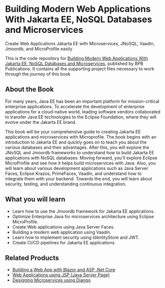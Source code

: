 # Building Modern Web Applications With Jakarta EE, NoSQL Databases and Microservices

Create Web Applications Jakarta EE with Microservices, JNoSQL, Vaadin, Jmoordb, and MicroProfile easily

This is the code repository for [Building Modern Web Applications With Jakarta EE, NoSQL Databases and Microservices](https://bpbonline.com/products/building-modern-web-applications-with-jakartaee-nosql-databases-and-microservices?_pos=1&_sid=3be372f3f&_ss=r), published by BPB Publications. It contains all the supporting project files necessary to work through the journey of this book

## About the Book
For many years, Java EE has been an important platform for mission-critical enterprise applications. To accelerate the development of enterprise applications for a cloud-native world, leading software vendors collaborated to transfer Java EE technologies to the Eclipse Foundation, where they will evolve under the Jakarta EE brand. 

This book will be your comprehensive guide to creating Jakarta EE applications and microservices with Microprofile. The book begins with an introduction to Jakarta EE and quickly goes on to teach you about the various databases and their advantages. After this, you will explore the JNoSQL and Jmoordb frameworks to understand how to build Jakarta EE applications with NoSQL databases. Moving forward, you'll explore Eclipse MicroProfile and see how it helps build microservices with Java. Also, you will learn about various development applications such as Java Server Faces, Eclipse Krazos,  PrimeFaces, Vaadin, and understand how to integrate them with your backend. Towards the end, you will learn about security, testing, and understanding continuous integration.

## What you will learn
* Learn how to use the Jmoordb framework for Jakarta EE applications.
* Optimize Enterprise Java for microservices architecture using Eclipse MicroProfile. 
* Create Web applications using Java Server Faces.
* Building a modern web application using Vaadin.
* Learn how to implement security using IdentityStore and JWT.
* Create CI/CD pipelines for Jakarta EE applications.

## Related Products

* [Building a Web App with Blazor and ASP .Net Core](https://bpbonline.com/products/web-app-with-blazor-and-asp-net-core-book-ebook?_pos=8&_sid=181118ef0&_ss=r)
* [Web Applications using JSP (Java Server Page)](https://bpbonline.com/products/web-applications-using-jsp-book-ebook?_pos=1&_sid=181118ef0&_ss=r)
* [Designing Microservices using Django
](https://bpbonline.com/products/microservices-with-django-development-book-ebook?_pos=3&_sid=5861b0220&_ss=r)


